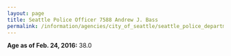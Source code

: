 ```yaml
---
layout: page
title: Seattle Police Officer 7588 Andrew J. Bass
permalink: /information/agencies/city_of_seattle/seattle_police_department/copbook/7588/
---
```


**Age as of Feb. 24, 2016:** 38.0
